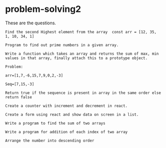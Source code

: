 # problem-solving2

These are the questions.

    Find the second Highest element from the array  const arr = [12, 35, 1, 10, 34, 1] 

    Program to find out prime numbers in a given array.

    Write a function which takes an array and returns the sum of max, min values in that array, finally attach this to a prototype object.  

    Problem: 

    arr=[1,7,-6,15,7,9,0,2,-3]

    Seq=[7,15,-3]

    Return true if the sequence is present in array in the same order else return false

    Create a counter with increment and decrement in react.

    Create a form using react and show data on screen in a list.

    Write a program to find the sum of two arrays

    Write a program for addition of each index of two array 

    Arrange the number into descending order

